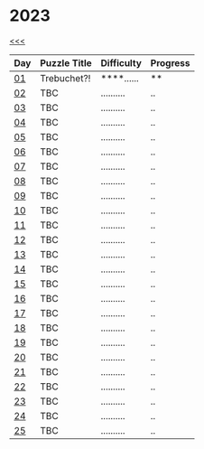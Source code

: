 # 2023

[<<<](../README.md)

| Day                       | Puzzle Title                                  | Difficulty | Progress |
|---------------------------|-----------------------------------------------|------------|----------|
| [01](./src/d01/README.md) | Trebuchet?!                                   | ****...... | **       |
| [02](./src/d02/README.md) | TBC                                           | .......... | ..       |
| [03](./src/d03/README.md) | TBC                                           | .......... | ..       |
| [04](./src/d04/README.md) | TBC                                           | .......... | ..       |
| [05](./src/d05/README.md) | TBC                                           | .......... | ..       |
| [06](./src/d06/README.md) | TBC                                           | .......... | ..       |
| [07](./src/d07/README.md) | TBC                                           | .......... | ..       |
| [08](./src/d08/README.md) | TBC                                           | .......... | ..       |
| [09](./src/d09/README.md) | TBC                                           | .......... | ..       |
| [10](./src/d10/README.md) | TBC                                           | .......... | ..       |
| [11](./src/d11/README.md) | TBC                                           | .......... | ..       |
| [12](./src/d12/README.md) | TBC                                           | .......... | ..       |
| [13](./src/d13/README.md) | TBC                                           | .......... | ..       |
| [14](./src/d14/README.md) | TBC                                           | .......... | ..       |
| [15](./src/d15/README.md) | TBC                                           | .......... | ..       |
| [16](./src/d16/README.md) | TBC                                           | .......... | ..       |
| [17](./src/d17/README.md) | TBC                                           | .......... | ..       |
| [18](./src/d18/README.md) | TBC                                           | .......... | ..       |
| [19](./src/d19/README.md) | TBC                                           | .......... | ..       |
| [20](./src/d20/README.md) | TBC                                           | .......... | ..       |
| [21](./src/d21/README.md) | TBC                                           | .......... | ..       |
| [22](./src/d22/README.md) | TBC                                           | .......... | ..       |
| [23](./src/d23/README.md) | TBC                                           | .......... | ..       |
| [24](./src/d24/README.md) | TBC                                           | .......... | ..       |
| [25](./src/d25/README.md) | TBC                                           | .......... | ..       |

